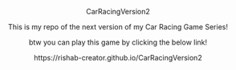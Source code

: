 <p align="center">
CarRacingVersion2
<p align="center">
This is my repo of the next version of my Car Racing Game Series!
</p>
<p align="center">
btw you can play this game by clicking the below link!
</p>
<p align="center">
https://rishab-creator.github.io/CarRacingVersion2

